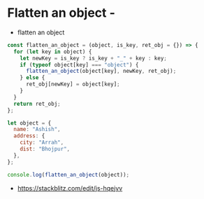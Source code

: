 # Flatten an object -

- flatten an object

```js
const flatten_an_object = (object, is_key, ret_obj = {}) => {
  for (let key in object) {
    let newKey = is_key ? is_key + "_" + key : key;
    if (typeof object[key] === "object") {
      flatten_an_object(object[key], newKey, ret_obj);
    } else {
      ret_obj[newKey] = object[key];
    }
  }
  return ret_obj;
};

let object = {
  name: "Ashish",
  address: {
    city: "Arrah",
    dist: "Bhojpur",
  },
};

console.log(flatten_an_object(object));
```

- https://stackblitz.com/edit/js-hqejvv
